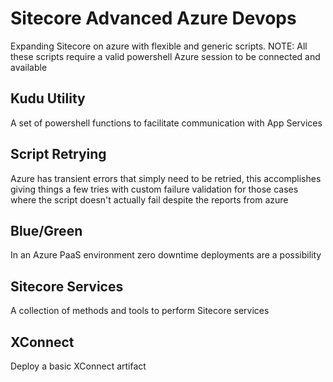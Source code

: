 
# Sitecore Advanced Azure Devops
Expanding Sitecore on azure with flexible and generic scripts.
NOTE: All these scripts require a valid powershell Azure session to be connected and available
## Kudu Utility
A set of powershell functions to facilitate communication with App Services
## Script Retrying
Azure has transient errors that simply need to be retried, this accomplishes giving things a few tries with custom failure validation for those cases where the script doesn't actually fail despite the reports from azure
## Blue/Green
In an Azure PaaS environment zero downtime deployments are a possibility
## Sitecore Services
A collection of methods and tools to perform Sitecore services
## XConnect 
Deploy a basic XConnect artifact